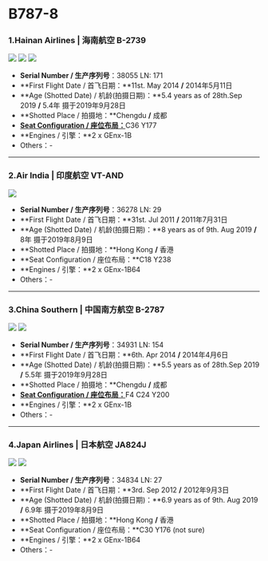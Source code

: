 # B787-8

### 1.Hainan Airlines | 海南航空     B-2739

![](http://cdn.eternityqjl.top/B787-8_HU_B-2739_3.jpg)
![](http://cdn.eternityqjl.top/B787-8_HU_B-2739_2.jpg)
![](http://cdn.eternityqjl.top/B787-8_HU_B-2739_1.jpg)

- **Serial Number / 生产序列号**：38055  LN: 171
- **First Flight Date / 首飞日期：**11st. May 2014  **/**  2014年5月11日
- **Age (Shotted Date) / 机龄(拍摄日期)：**5.4 years as of 28th.Sep 2019  **/**  5.4年  摄于2019年9月28日
- **Shotted Place / 拍摄地：**Chengdu  **/**  成都
- [**Seat Configuration / 座位布局：**](https://www.hainanairlines.com/HUPortal/dyn/portal/DisplayPage?COUNTRY_SITE=JP&SITE=CBHZCBHZ&LANGUAGE=CN&PAGE=BSEE)C36 Y177
- **Engines / 引擎：**2 x GEnx-1B
- Others：-

****

### 2.Air India | 印度航空     VT-AND

![](http://cdn.eternityqjl.top/B788_AI_VT-AND_1.jpg)

- **Serial Number / 生产序列号**：36278  LN: 29
- **First Flight Date / 首飞日期：**31st. Jul 2011  **/**  2011年7月31日
- **Age (Shotted Date) / 机龄(拍摄日期)：**8 years as of 9th. Aug 2019  **/**  8年  摄于2019年8月9日
- **Shotted Place / 拍摄地：**Hong Kong  **/**  香港
- **Seat Configuration / 座位布局：**C18 Y238
- **Engines / 引擎：**2 x GEnx-1B64
- Others：-

****

### 3.China Southern | 中国南方航空     B-2787

![](http://cdn.eternityqjl.top/B787-8_CZ_B-2787_2.jpg)
![](http://cdn.eternityqjl.top/B787-8_CZ_B-2787_1.jpg)

- **Serial Number / 生产序列号**：34931  LN: 154
- **First Flight Date / 首飞日期：**6th. Apr 2014  **/**  2014年4月6日
- **Age (Shotted Date) / 机龄(拍摄日期)：**5.5 years as of 28th.Sep 2019  **/**  5.5年  摄于2019年9月28日
- **Shotted Place / 拍摄地：**Chengdu  **/**  成都
- [**Seat Configuration / 座位布局：**](https://www.csair.com/cn/tourguide/flight_service/B787mxfj/cabin/)F4 C24 Y200
- **Engines / 引擎：**2 x GEnx-1B
- Others：-

****

### 4.Japan Airlines | 日本航空     JA824J

![](http://cdn.eternityqjl.top/B788_JL_JA824J_2.jpg)
![](http://cdn.eternityqjl.top/B788_JL_JA824J_1.jpg)

- **Serial Number / 生产序列号**：34834  LN: 27
- **First Flight Date / 首飞日期：**3rd. Sep 2012  **/**  2012年9月3日
- **Age (Shotted Date) / 机龄(拍摄日期)：**6.9 years as of 9th. Aug 2019  **/**  6.9年  摄于2019年8月9日
- **Shotted Place / 拍摄地：**Hong Kong  **/**  香港
- **Seat Configuration / 座位布局：**C30 Y176 (not sure)
- **Engines / 引擎：**2 x GEnx-1B64
- Others：-

